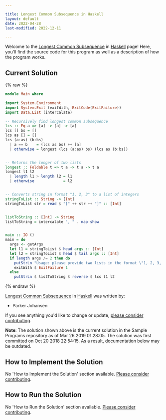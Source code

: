 ```yaml
---

title: Longest Common Subsequence in Haskell
layout: default
date: 2022-04-28
last-modified: 2022-12-11

---
```


Welcome to the [Longest Common Subsequence](https://sampleprograms.io/projects/longest-common-subsequence) in [Haskell](https://sampleprograms.io/languages/haskell) page! Here, you'll find the source code for this program as well as a description of how the program works.

## Current Solution

{% raw %}

```haskell
module Main where

import System.Environment
import System.Exit (exitWith, ExitCode(ExitFailure))
import Data.List (intercalate)

-- Recursively find longest common subsequence
lcs :: Eq a => [a] -> [a] -> [a]
lcs [] bs = []
lcs as [] = []
lcs (a:as) (b:bs)
  | a == b    = (lcs as bs) ++ [a]
  | otherwise = longest (lcs (a:as) bs) (lcs as (b:bs))


-- Returns the longer of two lists
longest :: Foldable t => t a -> t a -> t a
longest l1 l2
  | length l1 > length l2 = l1
  | otherwise             = l2


-- Converts string in format "1, 2, 3" to a list of integers
stringToList :: String -> [Int]
stringToList str = read $ "[" ++ str ++ "]" :: [Int]


listToString :: [Int] -> String
listToString = intercalate ", " . map show


main :: IO ()
main = do
  args <- getArgs
  let l1 = stringToList $ head args :: [Int]
  let l2 = stringToList $ head $ tail args :: [Int]
  if length args /= 2 then do
    putStrLn "Usage: please provide two lists in the format \"1, 2, 3, 4, 5\""
    exitWith $ ExitFailure 1
  else
    putStrLn $ listToString $ reverse $ lcs l1 l2
```

{% endraw %}

[Longest Common Subsequence](https://sampleprograms.io/projects/longest-common-subsequence) in [Haskell](https://sampleprograms.io/languages/haskell) was written by:

- Parker Johansen

If you see anything you'd like to change or update, [please consider contributing](https://github.com/TheRenegadeCoder/sample-programs).

**Note**: The solution shown above is the current solution in the Sample Programs repository as of Mar 26 2019 01:28:05. The solution was first committed on Oct 20 2018 22:54:15. As a result, documentation below may be outdated.

## How to Implement the Solution

No 'How to Implement the Solution' section available. [Please consider contributing](https://github.com/TheRenegadeCoder/sample-programs-website).

## How to Run the Solution

No 'How to Run the Solution' section available. [Please consider contributing](https://github.com/TheRenegadeCoder/sample-programs-website).